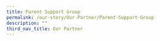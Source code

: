 ```yaml
---
title: Parent Support Group
permalink: /our-story/Our-Partner/Parent-Support-Group
description: ""
third_nav_title: Our Partner
---
```

